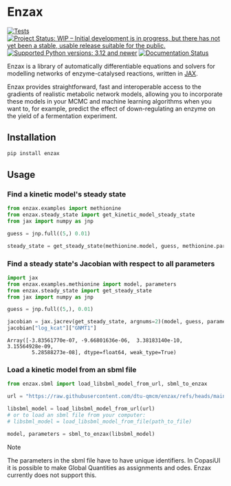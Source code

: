 # Enzax

[![Tests](https://github.com/dtu-qmcm/enzax/actions/workflows/run_tests.yml/badge.svg)](https://github.com/dtu-qmcm/enzax/actions/workflows/run_tests.yml)
[![Project Status: WIP – Initial development is in progress, but there has not yet been a stable, usable release suitable for the public.](https://www.repostatus.org/badges/latest/wip.svg)](https://www.repostatus.org/#wip)
[![Supported Python versions: 3.12 and newer](https://img.shields.io/badge/python->=3.12-blue.svg)](https://www.python.org/)
[![Documentation Status](https://readthedocs.org/projects/enzax/badge/?version=latest)](https://enzax.readthedocs.io/en/latest/?badge=latest)

Enzax is a library of automatically differentiable equations and solvers for modelling networks of enzyme-catalysed reactions, written in [JAX](https://jax.readthedocs.io/en/latest/).

Enzax provides straightforward, fast and interoperable access to the gradients of realistic metabolic network models, allowing you to incorporate these models in your MCMC and machine learning algorithms when you want to, for example, predict the effect of down-regulating an enzyme on the yield of a fermentation experiment.

## Installation

```sh
pip install enzax
```

## Usage

### Find a kinetic model's steady state

```python
from enzax.examples import methionine
from enzax.steady_state import get_kinetic_model_steady_state
from jax import numpy as jnp

guess = jnp.full((5,) 0.01)

steady_state = get_steady_state(methionine.model, guess, methionine.parameters)
```

### Find a steady state's Jacobian with respect to all parameters

```python
import jax
from enzax.examples.methionine import model, parameters
from enzax.steady_state import get_steady_state
from jax import numpy as jnp

guess = jnp.full((5,), 0.01)

jacobian = jax.jacrev(get_steady_state, argnums=2)(model, guess, parameters)
jacobian["log_kcat"]["GNMT1"]
```
```
Array([-3.83561770e-07, -9.66801636e-06,  3.38183140e-10,  3.15564928e-09,
        5.28588273e-08], dtype=float64, weak_type=True)
```

### Load a kinetic model from an sbml file

```python
from enzax.sbml import load_libsbml_model_from_url, sbml_to_enzax

url = "https://raw.githubusercontent.com/dtu-qmcm/enzax/refs/heads/main/tests/data/exampleode.xml"

libsbml_model = load_libsbml_model_from_url(url)
# or to load an sbml file from your computer:
# libsbml_model = load_libsbml_model_from_file(path_to_file)

model, parameters = sbml_to_enzax(libsbml_model)
```

> [!NOTE]
> The parameters in the sbml file have to have unique identifiers.
> In CopasiUI it is possible to make Global Quantities as assignments and odes. Enzax currently does not support this.
